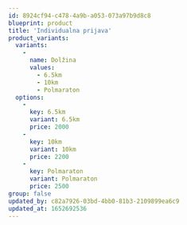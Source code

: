 ```yaml
---
id: 8924cf94-c478-4a9b-a053-073a97b9d8c8
blueprint: product
title: 'Individualna prijava'
product_variants:
  variants:
    -
      name: Dolžina
      values:
        - 6.5km
        - 10km
        - Polmaraton
  options:
    -
      key: 6.5km
      variant: 6.5km
      price: 2000
    -
      key: 10km
      variant: 10km
      price: 2200
    -
      key: Polmaraton
      variant: Polmaraton
      price: 2500
group: false
updated_by: c82a7926-03bd-4bb0-81b3-2109899ea6c9
updated_at: 1652692536
---
```

